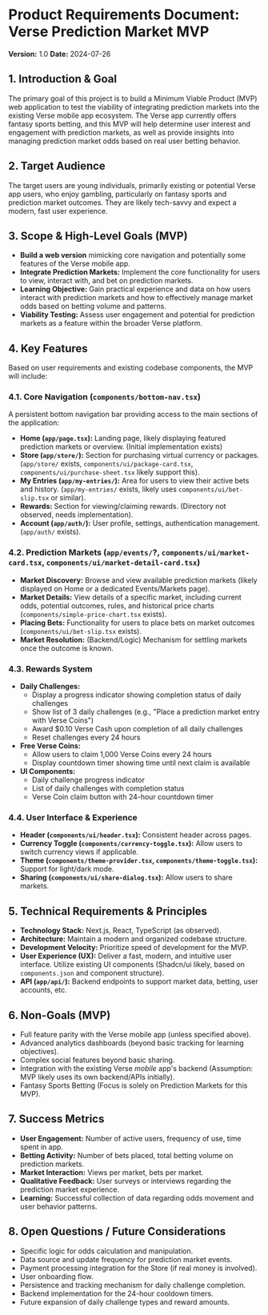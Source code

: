 # Product Requirements Document: Verse Prediction Market MVP

**Version:** 1.0
**Date:** 2024-07-26

## 1. Introduction & Goal

The primary goal of this project is to build a Minimum Viable Product (MVP) web application to test the viability of integrating prediction markets into the existing Verse mobile app ecosystem. The Verse app currently offers fantasy sports betting, and this MVP will help determine user interest and engagement with prediction markets, as well as provide insights into managing prediction market odds based on real user betting behavior.

## 2. Target Audience

The target users are young individuals, primarily existing or potential Verse app users, who enjoy gambling, particularly on fantasy sports and prediction market outcomes. They are likely tech-savvy and expect a modern, fast user experience.

## 3. Scope & High-Level Goals (MVP)

*   **Build a web version** mimicking core navigation and potentially some features of the Verse mobile app.
*   **Integrate Prediction Markets:** Implement the core functionality for users to view, interact with, and bet on prediction markets.
*   **Learning Objective:** Gain practical experience and data on how users interact with prediction markets and how to effectively manage market odds based on betting volume and patterns.
*   **Viability Testing:** Assess user engagement and potential for prediction markets as a feature within the broader Verse platform.

## 4. Key Features

Based on user requirements and existing codebase components, the MVP will include:

### 4.1. Core Navigation (`components/bottom-nav.tsx`)

A persistent bottom navigation bar providing access to the main sections of the application:

*   **Home (`app/page.tsx`):** Landing page, likely displaying featured prediction markets or overview. (Initial implementation exists)
*   **Store (`app/store/`):** Section for purchasing virtual currency or packages. (`app/store/` exists, `components/ui/package-card.tsx`, `components/ui/purchase-sheet.tsx` likely support this).
*   **My Entries (`app/my-entries/`):** Area for users to view their active bets and history. (`app/my-entries/` exists, likely uses `components/ui/bet-slip.tsx` or similar).
*   **Rewards:** Section for viewing/claiming rewards. (Directory not observed, needs implementation).
*   **Account (`app/auth/`):** User profile, settings, authentication management. (`app/auth/` exists).

### 4.2. Prediction Markets (`app/events/`?, `components/ui/market-card.tsx`, `components/ui/market-detail-card.tsx`)

*   **Market Discovery:** Browse and view available prediction markets (likely displayed on Home or a dedicated Events/Markets page).
*   **Market Details:** View details of a specific market, including current odds, potential outcomes, rules, and historical price charts (`components/simple-price-chart.tsx` exists).
*   **Placing Bets:** Functionality for users to place bets on market outcomes (`components/ui/bet-slip.tsx` exists).
*   **Market Resolution:** (Backend/Logic) Mechanism for settling markets once the outcome is known.

### 4.3. Rewards System

*   **Daily Challenges:**
    * Display a progress indicator showing completion status of daily challenges
    * Show list of 3 daily challenges (e.g., "Place a prediction market entry with Verse Coins")
    * Award $0.10 Verse Cash upon completion of all daily challenges
    * Reset challenges every 24 hours
*   **Free Verse Coins:**
    * Allow users to claim 1,000 Verse Coins every 24 hours
    * Display countdown timer showing time until next claim is available
*   **UI Components:**
    * Daily challenge progress indicator
    * List of daily challenges with completion status
    * Verse Coin claim button with 24-hour countdown timer

### 4.4. User Interface & Experience

*   **Header (`components/ui/header.tsx`):** Consistent header across pages.
*   **Currency Toggle (`components/currency-toggle.tsx`):** Allow users to switch currency views if applicable.
*   **Theme (`components/theme-provider.tsx`, `components/theme-toggle.tsx`):** Support for light/dark mode.
*   **Sharing (`components/ui/share-dialog.tsx`):** Allow users to share markets.

## 5. Technical Requirements & Principles

*   **Technology Stack:** Next.js, React, TypeScript (as observed).
*   **Architecture:** Maintain a modern and organized codebase structure.
*   **Development Velocity:** Prioritize speed of development for the MVP.
*   **User Experience (UX):** Deliver a fast, modern, and intuitive user interface. Utilize existing UI components (Shadcn/ui likely, based on `components.json` and component structure).
*   **API (`app/api/`):** Backend endpoints to support market data, betting, user accounts, etc.

## 6. Non-Goals (MVP)

*   Full feature parity with the Verse mobile app (unless specified above).
*   Advanced analytics dashboards (beyond basic tracking for learning objectives).
*   Complex social features beyond basic sharing.
*   Integration with the existing Verse *mobile* app's backend (Assumption: MVP likely uses its own backend/APIs initially).
*   Fantasy Sports Betting (Focus is solely on Prediction Markets for this MVP).

## 7. Success Metrics

*   **User Engagement:** Number of active users, frequency of use, time spent in app.
*   **Betting Activity:** Number of bets placed, total betting volume on prediction markets.
*   **Market Interaction:** Views per market, bets per market.
*   **Qualitative Feedback:** User surveys or interviews regarding the prediction market experience.
*   **Learning:** Successful collection of data regarding odds movement and user behavior patterns.

## 8. Open Questions / Future Considerations

*   Specific logic for odds calculation and manipulation.
*   Data source and update frequency for prediction market events.
*   Payment processing integration for the Store (if real money is involved).
*   User onboarding flow.
*   Persistence and tracking mechanism for daily challenge completion.
*   Backend implementation for the 24-hour cooldown timers.
*   Future expansion of daily challenge types and reward amounts. 